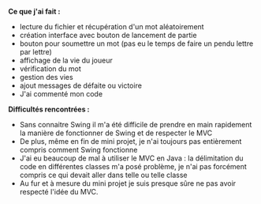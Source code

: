 **Ce que j'ai fait :**
- lecture du fichier et récupération d'un mot aléatoirement
- création interface avec bouton de lancement de partie
- bouton pour soumettre un mot (pas eu le temps de faire un pendu lettre par lettre)
- affichage de la vie du joueur
- vérification du mot
- gestion des vies
- ajout messages de défaite ou victoire
- J'ai commenté mon code

**Difficultés rencontrées :**
- Sans connaitre Swing il m'a été difficile de prendre en main rapidement la manière de fonctionner de Swing et 
de respecter le MVC
- De plus, même en fin de mini projet, je n'ai toujours pas entièrement compris comment Swing fonctionne
- J'ai eu beaucoup de mal à utiliser le MVC en Java : la délimitation du code en différentes classes m'a posé problème,
je n'ai pas forcément compris ce qui devait aller dans telle ou telle classe
- Au fur et à mesure du mini projet je suis presque sûre ne pas avoir respecté l'idée du MVC.